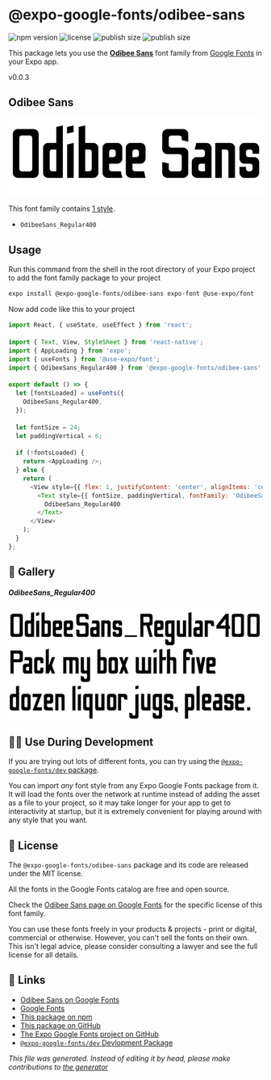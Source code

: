 # @expo-google-fonts/odibee-sans

![npm version](https://flat.badgen.net/npm/v/@expo-google-fonts/odibee-sans)
![license](https://flat.badgen.net/github/license/expo/google-fonts)
![publish size](https://flat.badgen.net/packagephobia/install/@expo-google-fonts/odibee-sans)
![publish size](https://flat.badgen.net/packagephobia/publish/@expo-google-fonts/odibee-sans)

This package lets you use the [**Odibee Sans**](https://fonts.google.com/specimen/Odibee+Sans) font family from [Google Fonts](https://fonts.google.com/) in your Expo app.

v0.0.3

## Odibee Sans

![Odibee Sans](./font-family.png)

This font family contains [1 style](#gallery).

- `OdibeeSans_Regular400`

## Usage

Run this command from the shell in the root directory of your Expo project to add the font family package to your project
```sh
expo install @expo-google-fonts/odibee-sans expo-font @use-expo/font
```

Now add code like this to your project
```js
import React, { useState, useEffect } from 'react';

import { Text, View, StyleSheet } from 'react-native';
import { AppLoading } from 'expo';
import { useFonts } from '@use-expo/font';
import { OdibeeSans_Regular400 } from '@expo-google-fonts/odibee-sans';

export default () => {
  let [fontsLoaded] = useFonts({
    OdibeeSans_Regular400,
  });

  let fontSize = 24;
  let paddingVertical = 6;

  if (!fontsLoaded) {
    return <AppLoading />;
  } else {
    return (
      <View style={{ flex: 1, justifyContent: 'center', alignItems: 'center' }}>
        <Text style={{ fontSize, paddingVertical, fontFamily: 'OdibeeSans_Regular400' }}>
          OdibeeSans_Regular400
        </Text>
      </View>
    );
  }
};

```

## 🔡 Gallery

##### OdibeeSans_Regular400
![OdibeeSans_Regular400](./60c83726ff6c690c3a0e1bcdbb9ff0e6b85667b08a959d6fcc925159de6c5122.ttf.png)


## 👩‍💻 Use During Development

If you are trying out lots of different fonts, you can try using the [`@expo-google-fonts/dev` package](https://github.com/expo/google-fonts/tree/master/font-packages/dev#readme).

You can import *any* font style from any Expo Google Fonts package from it. It will load the fonts
over the network at runtime instead of adding the asset as a file to your project, so it may take longer
for your app to get to interactivity at startup, but it is extremely convenient
for playing around with any style that you want.

## 📖 License

The `@expo-google-fonts/odibee-sans` package and its code are released under the MIT license.

All the fonts in the Google Fonts catalog are free and open source.

Check the [Odibee Sans page on Google Fonts](https://fonts.google.com/specimen/Odibee+Sans) for the specific license of this font family.

You can use these fonts freely in your products & projects - print or digital, commercial or otherwise. However, you can't sell the fonts on their own. This isn't legal advice, please consider consulting a lawyer and see the full license for all details.

## 🔗 Links

- [Odibee Sans on Google Fonts](https://fonts.google.com/specimen/Odibee+Sans)
- [Google Fonts](https://fonts.google.com/)
- [This package on npm](https://www.npmjs.com/package/@expo-google-fonts/odibee-sans)
- [This package on GitHub](https://github.com/expo/google-fonts/tree/master/font-packages/odibee-sans)
- [The Expo Google Fonts project on GitHub](https://github.com/expo/google-fonts)
- [`@expo-google-fonts/dev` Devlopment Package](https://github.com/expo/google-fonts/tree/master/font-packages/dev)


*This file was generated. Instead of editing it by head, please make contributions to [the generator](https://github.com/expo/google-fonts/tree/master/packages/generator)*
